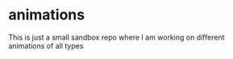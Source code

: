 # animations

This is just a small sandbox repo where I am working on different animations of all types
